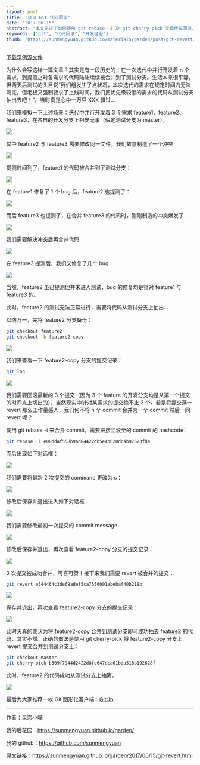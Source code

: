 ```yaml
---
layout: post
title: "谈谈 Git 代码回滚"
date: "2017-06-15"
abstract: "本文讲述了如何使用 git rebase -i 及 git cherry-pick 实现代码回滚。代码回滚属于高危操作，建议慎用！"
keywords: ["git", "代码回滚", "开发经验"]
thumb: "https://sunmengyuan.github.io/materials/garden/post/git-revert/thumb.jpg"
---
```


[下载示例源文件](https://sunmengyuan.github.io/materials/garden/post/git-revert/project.zip)

为什么会写这样一篇文章？其实是有一段历史的：在一次迭代中并行开发着 n 个需求，到提测之时各需求的代码陆陆续续被合并到了测试分支。生活本来很平静，但两天后测试的头目说“我们组发生了点状况，本次迭代的需求在规定时间内无法测完，但老板又强制要求了上线时间，我们把优先级较低的需求的代码从测试分支抽出去吧！”。当时真是心中一万只 XXX 飘过...

我们来模拟一下上述场景：迭代中并行开发着 3 个需求 feature1、feature2、feature3，在各自的开发分支上相安无事（假定测试分支为 master）。

![](https://sunmengyuan.github.io/materials/garden/post/git-revert/dev-features.jpg)

其中 feature2 与 feature3 需要修改同一文件，我们故意制造了一个冲突：

![](https://sunmengyuan.github.io/materials/garden/post/git-revert/create-conflict-feature2-feature3.jpg)

提测时间到了，feature1 的代码被合并到了测试分支：

![](https://sunmengyuan.github.io/materials/garden/post/git-revert/merge-feature1.jpg)

在 feature1 修复了 1 个 bug 后，feature2 也提测了：

![](https://sunmengyuan.github.io/materials/garden/post/git-revert/merge-feature2.jpg)

而后 feature3 也提测了，在合并 feature3 的代码时，刚刚制造的冲突爆发了：

![](https://sunmengyuan.github.io/materials/garden/post/git-revert/conflict-detail-file5.jpg)

我们需要解决冲突后再合并代码：

![](https://sunmengyuan.github.io/materials/garden/post/git-revert/merge-conflict-feature3.jpg)

在 feature3 提测后，我们又修复了几个 bug：

![](https://sunmengyuan.github.io/materials/garden/post/git-revert/bug-file5-feature3.jpg)

当然，feature2 虽已提测但并未进入测试，bug 的修复均是针对 feature1 与 feature3 的。

此时，feature2 的测试无法正常进行，需要将代码从测试分支上抽出...

以防万一，先将 feature2 分支备份：

```bash
git checkout feature2
git checkout -b feature2-copy
```

![](https://sunmengyuan.github.io/materials/garden/post/git-revert/copy-feature2.jpg)

我们来查看一下 feature2-copy 分支的提交记录：

```bash
git log
```

![](https://sunmengyuan.github.io/materials/garden/post/git-revert/log-feature2.jpg)

我们需要回滚最新的 3 个提交（因为 3 个 feature 的开发分支均是从第一个提交的时间点上切出的），当然现实中针对某需求的提交绝不止 3 个。若是将提交逐一 revert 那么工作量感人，我们何不将 n 个 commit 合并为一个 commit 然后一同 revert 呢？

使用 git rebase -i 来合并 commit，需要拼接回滚至的 commit 的 hashcode：

```bash
git rebase -i e08ddaf558b9ad84422db5e4b620dcab97623fde
```

而后出现如下对话框：

![](https://sunmengyuan.github.io/materials/garden/post/git-revert/merge-commit-init-feature2.jpg)

我们需要将最新 2 次提交的 command 更改为 s：

![](https://sunmengyuan.github.io/materials/garden/post/git-revert/merge-commit-feature2.jpg)

修改后保存并退出进入如下对话框：

![](https://sunmengyuan.github.io/materials/garden/post/git-revert/change-commit-init-feature2.jpg)

我们需要修改最初一次提交的 commit message：

![](https://sunmengyuan.github.io/materials/garden/post/git-revert/change-commit-feature2.jpg)

修改后保存并退出，再次查看 feature2-copy 分支的提交记录：

![](https://sunmengyuan.github.io/materials/garden/post/git-revert/merge-commit-log-feature2.jpg)

3 次提交被成功合并，可喜可贺！接下来我们需要 revert 被合并的提交：

```bash
git revert e544464c3de69adef5ca7556001abebaf40b218b
```

![](https://sunmengyuan.github.io/materials/garden/post/git-revert/revert-commit-feature2.jpg)

保存并退出，再次查看 feature2-copy 分支的提交记录：

![](https://sunmengyuan.github.io/materials/garden/post/git-revert/revert-commit-log-feature2.jpg)

此时天真的我认为将 feature2-copy 合并到测试分支即可成功抽去 feature2 的代码，其实不然。正确的做法是使用 git cherry-pick 将 feature2-copy 分支上 revert 提交合并到测试分支上：

```bash
git checkout master
git cherry-pick b309f7944d2422d8fe647dca61bda518b192628f
```

此时，feature2 的代码成功从测试分支上抽离。

![](https://sunmengyuan.github.io/materials/garden/post/git-revert/pick-success-feature2.jpg)

最后为大家推荐一枚 Git 图形化客户端：[GitUp](http://gitup.co/)

*****

作者：呆恋小喵

我的后花园：<https://sunmengyuan.github.io/garden/>

我的 github：<https://github.com/sunmengyuan>

原文链接：<https://sunmengyuan.github.io/garden/2017/06/15/git-revert.html>
